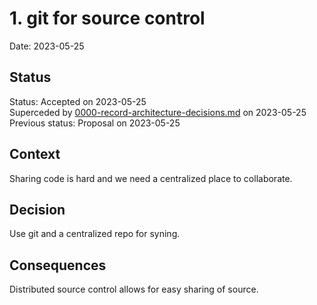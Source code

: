 # 1. git for source control

Date: 2023-05-25

## Status

Status: Accepted on 2023-05-25  
Superceded by [0000-record-architecture-decisions.md](0000-record-architecture-decisions.md) on 2023-05-25  
Previous status: Proposal on 2023-05-25  



## Context

Sharing code is hard and we need a centralized place to collaborate.

## Decision

Use git and a centralized repo for syning.

## Consequences

Distributed source control allows for easy sharing of source.
